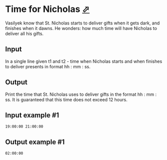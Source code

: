 # Time for Nicholas [⬀](https://www.e-olymp.com/en/contests/9527/problems/83483)
Vasilyek know that St. Nicholas starts to deliver gifts when it gets dark, and finishes when it dawns. He wonders: how much time will have Nicholas to deliver all his gifts.

## Input
In a single line given t1 and t2 - time when Nicholas starts and when finishes to deliver presents in format hh : mm : ss.

## Output
Print the time that St. Nicholas uses to deliver gifts in the format hh : mm : ss. It is guaranteed that this time does not exceed 12 hours.

## Input example #1
```
19:00:00 21:00:00
```

## Output example #1
```
02:00:00
```
